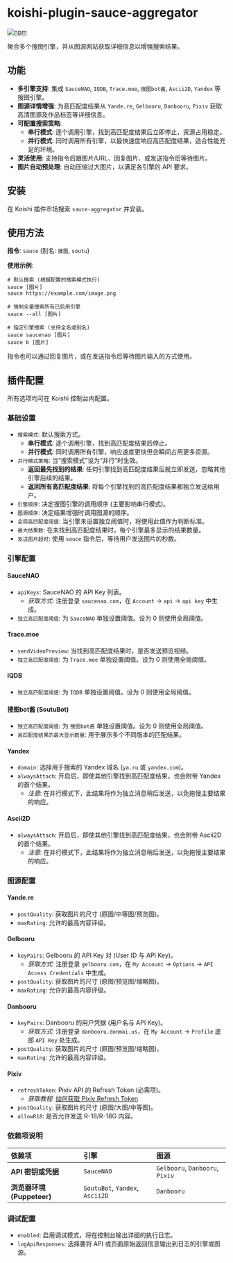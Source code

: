 # koishi-plugin-sauce-aggregator

[![npm](https://img.shields.io/npm/v/koishi-plugin-sauce-aggregator?style=flat-square)](https://www.npmjs.com/package/koishi-plugin-sauce-aggregator)

聚合多个搜图引擎，并从图源网站获取详细信息以增强搜索结果。

## 功能

- **多引擎支持**: 集成 `SauceNAO`, `IQDB`, `Trace.moe`, `搜图bot酱`, `Ascii2D`, `Yandex` 等搜图引擎。
- **图源详情增强**: 为高匹配度结果从 `Yande.re`, `Gelbooru`, `Danbooru`, `Pixiv` 获取高清图源及作品标签等详细信息。
- **可配置搜索策略**:
  - **串行模式**: 逐个调用引擎，找到高匹配度结果后立即停止，资源占用稳定。
  - **并行模式**: 同时调用所有引擎，以最快速度响应高匹配度结果，适合性能充足的环境。
- **灵活使用**: 支持指令后跟图片/URL、回复图片、或发送指令后等待图片。
- **图片自动预处理**: 自动压缩过大图片，以满足各引擎的 API 要求。

## 安装

在 Koishi 插件市场搜索 `sauce-aggregator` 并安装。

## 使用方法

**指令**: `sauce` (别名: `搜图`, `soutu`)

**使用示例**:
```shell
# 默认搜索 (根据配置的搜索模式执行)
sauce [图片]
sauce https://example.com/image.png

# 强制全量搜索所有已启用引擎
sauce --all [图片]

# 指定引擎搜索 (支持全名或别名)
sauce saucenao [图片]
sauce b [图片]
```
指令也可以通过回复图片，或在发送指令后等待图片输入的方式使用。

## 插件配置

所有选项均可在 Koishi 控制台内配置。

### 基础设置

- `搜索模式`: 默认搜索方式。
  - **串行模式**: 逐个调用引擎，找到高匹配度结果后停止。
  - **并行模式**: 同时调用所有引擎，响应速度更快但会瞬间占用更多资源。
- `并行模式策略`: 当“搜索模式”设为“并行”时生效。
  - **返回最先找到的结果**: 任何引擎找到高匹配度结果后就立即发送，忽略其他引擎后续的结果。
  - **返回所有高匹配度结果**: 将每个引擎找到的高匹配度结果都独立发送给用户。
- `引擎顺序`: 决定搜图引擎的调用顺序 (主要影响串行模式)。
- `图源顺序`: 决定结果增强时调用图源的顺序。
- `全局高匹配度阈值`: 当引擎未设置独立阈值时，将使用此值作为判断标准。
- `最大结果数`: 在未找到高匹配度结果时，每个引擎最多显示的结果数量。
- `发送图片超时`: 使用 `sauce` 指令后，等待用户发送图片的秒数。

### 引擎配置

#### SauceNAO
- `apiKeys`: SauceNAO 的 API Key 列表。
  - *获取方式*: 注册登录 `saucenao.com`，在 `Account` -> `api` -> `api key` 中生成。
- `独立高匹配度阈值`: 为 `SauceNAO` 单独设置阈值。设为 0 则使用全局阈值。

#### Trace.moe
- `sendVideoPreview`: 当找到高匹配度结果时，是否发送预览视频。
- `独立高匹配度阈值`: 为 `Trace.moe` 单独设置阈值。设为 0 则使用全局阈值。

#### IQDB
- `独立高匹配度阈值`: 为 `IQDB` 单独设置阈值。设为 0 则使用全局阈值。

#### 搜图bot酱 (SoutuBot)
- `独立高匹配度阈值`: 为 `搜图bot酱` 单独设置阈值。设为 0 则使用全局阈值。
- `高匹配度结果的最大显示数量`: 用于展示多个不同版本的匹配结果。

#### Yandex
- `domain`: 选择用于搜索的 Yandex 域名 (`ya.ru` 或 `yandex.com`)。
- `alwaysAttach`: 开启后，即使其他引擎找到高匹配度结果，也会附带 Yandex 的首个结果。
  - *注意*: 在并行模式下，此结果将作为独立消息稍后发送，以免拖慢主要结果的响应。

#### Ascii2D
- `alwaysAttach`: 开启后，即使其他引擎找到高匹配度结果，也会附带 Ascii2D 的首个结果。
  - *注意*: 在并行模式下，此结果将作为独立消息稍后发送，以免拖慢主要结果的响应。

### 图源配置

#### Yande.re
- `postQuality`: 获取图片的尺寸 (原图/中等图/预览图)。
- `maxRating`: 允许的最高内容评级。

#### Gelbooru
- `keyPairs`: Gelbooru 的 API Key 对 (User ID 与 API Key)。
  - *获取方式*: 注册登录 `gelbooru.com`，在 `My Account` -> `Options` -> `API Access Credentials` 中生成。
- `postQuality`: 获取图片的尺寸 (原图/预览图/缩略图)。
- `maxRating`: 允许的最高内容评级。

#### Danbooru
- `keyPairs`: Danbooru 的用户凭据 (用户名与 API Key)。
  - *获取方式*: 注册登录 `danbooru.donmai.us`，在 `My Account` -> `Profile` 底部 `API Key` 处生成。
- `postQuality`: 获取图片的尺寸 (原图/预览图/缩略图)。
- `maxRating`: 允许的最高内容评级。

#### Pixiv
- `refreshToken`: Pixiv API 的 Refresh Token (必需项)。
  - *获取教程*: [如何获取 Pixiv Refresh Token](https://www.nanoka.top/posts/e78ef86/)
- `postQuality`: 获取图片的尺寸 (原图/大图/中等图)。
- `allowR18`: 是否允许发送 R-18/R-18G 内容。

### 依赖项说明

| 依赖项 | 引擎 | 图源 |
| :--- | :--- | :--- |
| **API 密钥或凭据** | `SauceNAO` | `Gelbooru`, `Danbooru`, `Pixiv` |
| **浏览器环境 (Puppeteer)** | `SoutuBot`, `Yandex`, `Ascii2D` | `Danbooru` |

### 调试配置

- `enabled`: 启用调试模式，将在控制台输出详细的执行日志。
- `logApiResponses`: 选择要将 API 或页面原始返回信息输出到日志的引擎或图源。